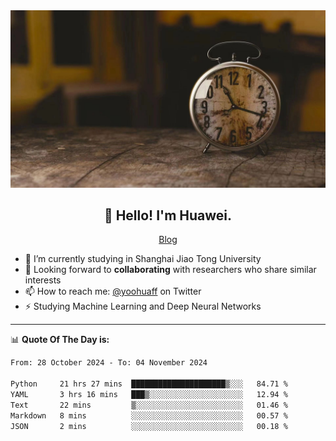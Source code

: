 <div align="center">
  <a href="https://github.com/JHW5981">
    <img src="./assets/background.jpg">
  </a>
</div>

<h2 align="center">👋 Hello! I'm Huawei.</h2>
<p align="center">
  <a href="https://blog.csdn.net/Edward__J?spm=1000.2115.3001.5343">Blog</a>
</p>


- 🔭 I’m currently studying in Shanghai Jiao Tong University
- 💬 Looking forward to **collaborating** with researchers who share similar interests
- 📫 How to reach me: [@yoohuaff](https://twitter.com/yoohuaff) on Twitter
- ⚡ Studying Machine Learning and Deep Neural Networks

-------
📊 **Quote Of The Day is:**
<!--START_SECTION:waka-->

```txt
From: 28 October 2024 - To: 04 November 2024

Python     21 hrs 27 mins  █████████████████████▒░░░   84.71 %
YAML       3 hrs 16 mins   ███▒░░░░░░░░░░░░░░░░░░░░░   12.94 %
Text       22 mins         ▒░░░░░░░░░░░░░░░░░░░░░░░░   01.46 %
Markdown   8 mins          ░░░░░░░░░░░░░░░░░░░░░░░░░   00.57 %
JSON       2 mins          ░░░░░░░░░░░░░░░░░░░░░░░░░   00.18 %
```

<!--END_SECTION:waka-->
